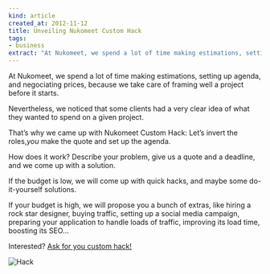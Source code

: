 ```yaml
---
kind: article
created_at: 2012-11-12
title: Unveiling Nukomeet Custom Hack
tags:
- business
extract: "At Nukomeet, we spend a lot of time making estimations, setting up agenda, and negociating prices, because we take care of framing well a project before it starts."
---
```


At Nukomeet, we spend a lot of time making estimations, setting up agenda, and
negociating prices, because we take care of framing well a project before it
starts.

Nevertheless, we noticed that some clients had a very clear idea of what they
wanted to spend on a given project.

That’s why we came up with Nukomeet Custom Hack: Let’s invert the roles,*you*
make the quote and set up the agenda.

How does it work? Describe your problem, give us a quote and a deadline, and we
come up with a solution.

If the budget is low, we will come up with quick hacks, and maybe some
do-it-yourself solutions.

If your budget is high, we will propose you a bunch of extras, like hiring
a rock star designer, buying traffic, setting up a social media campaign,
preparing your application to handle loads of traffic, improving its load time,
boosting its SEO...

Interested? [Ask for you custom hack!](mailto:bonjour@nukomeet.com)

![Hack](/assets/images/products/hack.png "hacker emblem")